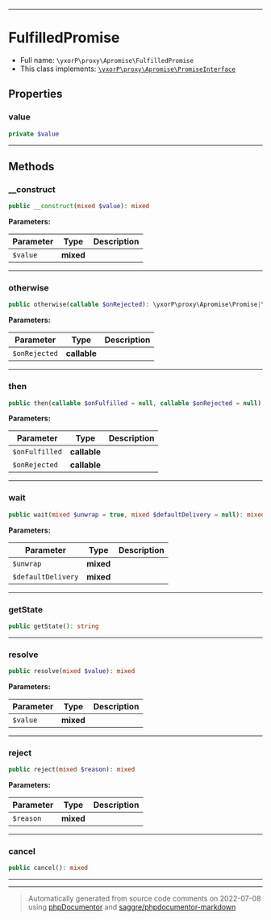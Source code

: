 ***

# FulfilledPromise





* Full name: `\yxorP\proxy\Apromise\FulfilledPromise`
* This class implements:
[`\yxorP\proxy\Apromise\PromiseInterface`](./PromiseInterface.md)



## Properties


### value



```php
private $value
```






***

## Methods


### __construct



```php
public __construct(mixed $value): mixed
```








**Parameters:**

| Parameter | Type | Description |
|-----------|------|-------------|
| `$value` | **mixed** |  |




***

### otherwise



```php
public otherwise(callable $onRejected): \yxorP\proxy\Apromise\Promise|\yxorP\proxy\Apromise\PromiseInterface|static
```








**Parameters:**

| Parameter | Type | Description |
|-----------|------|-------------|
| `$onRejected` | **callable** |  |




***

### then



```php
public then(callable $onFulfilled = null, callable $onRejected = null): \yxorP\proxy\Apromise\Promise|\yxorP\proxy\Apromise\PromiseInterface|static
```








**Parameters:**

| Parameter | Type | Description |
|-----------|------|-------------|
| `$onFulfilled` | **callable** |  |
| `$onRejected` | **callable** |  |




***

### wait



```php
public wait(mixed $unwrap = true, mixed $defaultDelivery = null): mixed
```








**Parameters:**

| Parameter | Type | Description |
|-----------|------|-------------|
| `$unwrap` | **mixed** |  |
| `$defaultDelivery` | **mixed** |  |




***

### getState



```php
public getState(): string
```











***

### resolve



```php
public resolve(mixed $value): mixed
```








**Parameters:**

| Parameter | Type | Description |
|-----------|------|-------------|
| `$value` | **mixed** |  |




***

### reject



```php
public reject(mixed $reason): mixed
```








**Parameters:**

| Parameter | Type | Description |
|-----------|------|-------------|
| `$reason` | **mixed** |  |




***

### cancel



```php
public cancel(): mixed
```











***


***
> Automatically generated from source code comments on 2022-07-08 using [phpDocumentor](http://www.phpdoc.org/) and [saggre/phpdocumentor-markdown](https://github.com/Saggre/phpDocumentor-markdown)
